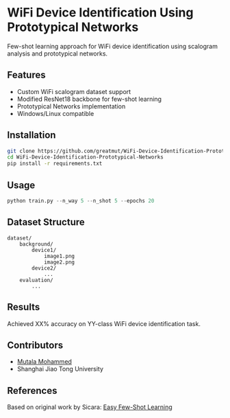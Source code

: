 # WiFi Device Identification Using Prototypical Networks

Few-shot learning approach for WiFi device identification using scalogram analysis and prototypical networks.

## Features
- Custom WiFi scalogram dataset support
- Modified ResNet18 backbone for few-shot learning
- Prototypical Networks implementation
- Windows/Linux compatible

## Installation
```bash
git clone https://github.com/greatmut/WiFi-Device-Identification-Prototypical-Networks.git
cd WiFi-Device-Identification-Prototypical-Networks
pip install -r requirements.txt
```

## Usage
```python
python train.py --n_way 5 --n_shot 5 --epochs 20
```

## Dataset Structure
```
dataset/
    background/
        device1/
            image1.png
            image2.png
        device2/
            ...
    evaluation/
        ...
```

## Results
Achieved XX% accuracy on YY-class WiFi device identification task.

## Contributors
- [Mutala Mohammed](https://github.com/greatmut)
- Shanghai Jiao Tong University

## References
Based on original work by Sicara: [Easy Few-Shot Learning](https://github.com/sicara/easy-few-shot-learning)

